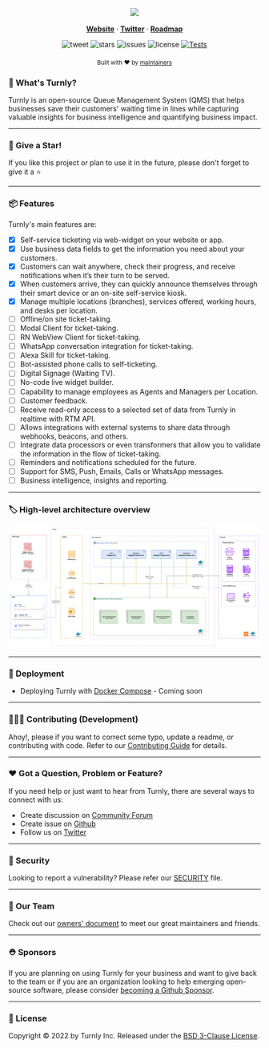 <div align="center">
  <p align="center">
    <a href="https://turnly.app" target="_blank" rel="noopener">
      <img src="https://raw.githubusercontent.com/turnly/turnly/develop/docs/assets/github-showcase.png" />
    </a>
  </p>

  <p align="center">
    <a href="https://turnly.app"><strong>Website</strong></a> ·
    <a href="https://twitter.com/turnlyapp"><strong>Twitter</strong></a> ·
    <a href="https://github.com/orgs/turnly/projects/2"><strong>Roadmap</strong></a>
    <br />
  </p>

  ![tweet](https://img.shields.io/twitter/url?style=social&url=https%3A%2F%2Ftwitter.com%2Fturnlyapp)
  ![stars](https://img.shields.io/github/stars/turnly/turnly)
  ![issues](https://img.shields.io/github/issues/turnly/turnly)
  ![license](https://img.shields.io/github/license/turnly/turnly)
  [![Tests](https://github.com/turnly/turnly/actions/workflows/global-continuous-integration-tests.yml/badge.svg)](https://github.com/turnly/turnly/actions)

  <p>
    <sub>
      Built with ❤︎ by
      <a href="/OWNERS.md">
        maintainers
      </a>
    </sub>
  </p>
</div>

### 📖 What's Turnly?

Turnly is an open-source Queue Management System (QMS) that helps businesses
save their customers' waiting time in lines while capturing valuable insights for
business intelligence and quantifying business impact.

___

### 🙏 Give a Star!

If you like this project or plan to use it in the future, please don't forget to give it a ⭐️

___

### 📦 Features

Turnly's main features are:

* [x] Self-service ticketing via web-widget on your website or app.
* [x] Use business data fields to get the information you need about your customers.
* [x] Customers can wait anywhere, check their progress, and receive notifications when it’s their turn to be served.
* [x] When customers arrive, they can quickly announce themselves through their smart device or an on-site self-service kiosk.
* [x] Manage multiple locations (branches), services offered, working hours, and desks per location.
* [ ] Offline/on site ticket-taking.
* [ ] Modal Client for ticket-taking.
* [ ] RN WebView Client for ticket-taking.
* [ ] WhatsApp conversation integration for ticket-taking.
* [ ] Alexa Skill for ticket-taking.
* [ ] Bot-assisted phone calls to self-ticketing.
* [ ] Digital Signage (Waiting TV).
* [ ] No-code live widget builder.
* [ ] Capability to manage employees as Agents and Managers per Location.
* [ ] Customer feedback.
* [ ] Receive read-only access to a selected set of data from Turnly in realtime with RTM API.
* [ ] Allows integrations with external systems to share data through webhooks, beacons, and others.
* [ ] Integrate data processors or even transformers that allow you to validate the information in the flow of ticket-taking.
* [ ] Reminders and notifications scheduled for the future.
* [ ] Support for SMS, Push, Emails, Calls or WhatsApp messages.
* [ ] Business intelligence, insights and reporting.

___

### 🏷️ High-level architecture overview

![high-level-architecture](/docs/diagrams/high-level-architecture.png)

___

### 🎯 Deployment

- Deploying Turnly with [Docker Compose](https://github.com/turnly/ops-compose) - Coming soon

___

### 🧑🏻‍🚒 Contributing (Development)

Ahoy!, please if you want to correct some typo, update a readme, or contributing with code. Refer to our [Contributing Guide](/CONTRIBUTING.md) for details.

___

### ❤️ Got a Question, Problem or Feature?

If you need help or just want to hear from Turnly, there are several ways to connect with us:

- Create discussion on [Community Forum](https://github.com/turnly/turnly/discussions)
- Create issue on [Github](https://github.com/turnly/turnly/issues)
- Follow us on [Twitter](https://twitter.com/turnlyapp)

___

### 🔐 Security

Looking to report a vulnerability? Please refer our [SECURITY](/SECURITY.md) file.

___

### 🦦 Our Team

Check out our [owners' document](/OWNERS.md) to meet our great maintainers and friends.

___

### ⛑️ Sponsors

If you are planning on using Turnly for your business and want to give back to the
team or if you are an organization looking to help emerging open-source
software, please consider [becoming a Github Sponsor](https://github.com/sponsors/efraa).

___

### 📜 License

Copyright © 2022 by Turnly Inc. Released under the [BSD 3-Clause License](/LICENSE).
